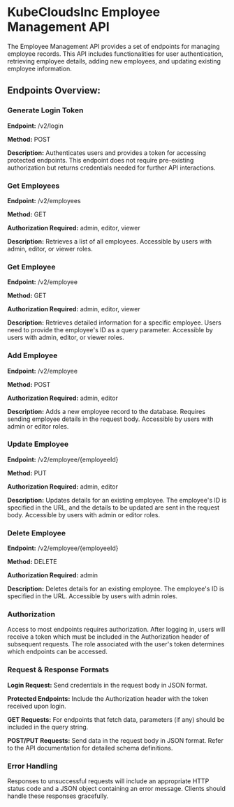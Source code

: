# **KubeCloudsInc Employee Management API**

The Employee Management API provides a set of endpoints for managing employee records. This API includes functionalities for user authentication, retrieving employee details, adding new employees, and updating existing employee information.

## **Endpoints Overview:**

### **Generate Login Token**
**Endpoint:** /v2/login

**Method:** POST

**Description:** Authenticates users and provides a token for accessing protected endpoints. This endpoint does not require pre-existing authorization but returns credentials needed for further API interactions.

### **Get Employees**
**Endpoint:** /v2/employees

**Method:** GET

**Authorization Required:** admin, editor, viewer

**Description:** Retrieves a list of all employees. Accessible by users with admin, editor, or viewer roles.

### **Get Employee**
**Endpoint:** /v2/employee

**Method:** GET

**Authorization Required:** admin, editor, viewer

**Description:** Retrieves detailed information for a specific employee. Users need to provide the employee's ID as a query parameter. Accessible by users with admin, editor, or viewer roles.

### **Add Employee**
**Endpoint:** /v2/employee

**Method:** POST

**Authorization Required:** admin, editor

**Description:** Adds a new employee record to the database. Requires sending employee details in the request body. Accessible by users with admin or editor roles.

### **Update Employee**
**Endpoint:** /v2/employee/{employeeId}

**Method:** PUT

**Authorization Required:** admin, editor

**Description:** Updates details for an existing employee. The employee's ID is specified in the URL, and the details to be updated are sent in the request body. Accessible by users with admin or editor roles.

### **Delete Employee**
**Endpoint:** /v2/employee/{employeeId}

**Method:** DELETE

**Authorization Required:** admin

**Description:** Deletes details for an existing employee. The employee's ID is specified in the URL. Accessible by users with admin roles.

### **Authorization**
Access to most endpoints requires authorization. After logging in, users will receive a token which must be included in the Authorization header of subsequent requests. The role associated with the user's token determines which endpoints can be accessed.

### **Request & Response Formats**
**Login Request:** Send credentials in the request body in JSON format.

**Protected Endpoints:** Include the Authorization header with the token received upon login.

**GET Requests:** For endpoints that fetch data, parameters (if any) should be included in the query string.

**POST/PUT Requests:** Send data in the request body in JSON format. Refer to the API documentation for detailed schema definitions.

### **Error Handling**
Responses to unsuccessful requests will include an appropriate HTTP status code and a JSON object containing an error message. Clients should handle these responses gracefully.
